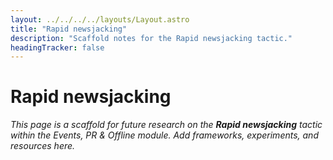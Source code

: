 ```yaml
---
layout: ../../../../layouts/Layout.astro
title: "Rapid newsjacking"
description: "Scaffold notes for the Rapid newsjacking tactic."
headingTracker: false
---
```

# Rapid newsjacking

_This page is a scaffold for future research on the **Rapid newsjacking** tactic within the Events, PR & Offline module. Add frameworks, experiments, and resources here._
